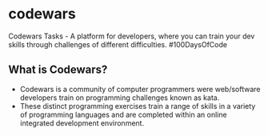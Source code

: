 # codewars
Codewars Tasks - A platform for developers, where you can train your dev skills through challenges of different difficulties. #100DaysOfCode

## What is Codewars?
- Codewars is a community of computer programmers were web/software developers train on programming challenges known as kata.
- These distinct programming exercises train a range of skills in a variety of programming languages and are completed within an online integrated development environment.
